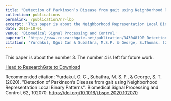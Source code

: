 ```yaml
---
title: "Detection of Parkinson’s Disease from gait using Neighborhood Representation Local Binary Patterns"
collection: publications
permalink: /publication/nr-lbp
excerpt: 'This paper is about the Neighborhood Representation Local Binary Patterns.'
date: 2015-10-01
venue: 'Biomedical Signal Processing and Control'
paperurl: 'https://www.researchgate.net/publication/343048190_Detection_of_Parkinson's_Disease_from_gait_using_Neighborhood_Representation_Local_Binary_Patterns'
citation: 'Yurdakul, Oğul Can & Subathra, M.S.P. & George, S.Thomas. (2020). &quot;Detection of Parkinson’s Disease from gait using Neighborhood Representation Local Binary Patterns.&quot; <i>Biomedical Signal Processing and Control</i>. 1(3).'
---
```

This paper is about the number 3. The number 4 is left for future work.

[Head to ResearchGate to Download](https://www.researchgate.net/publication/343048190_Detection_of_Parkinson's_Disease_from_gait_using_Neighborhood_Representation_Local_Binary_Patterns)

Recommended citation: Yurdakul, O. C., Subathra, M. S. P., &amp; George, S. T. (2020). "Detection of Parkinson’s Disease from gait using Neighborhood Representation Local Binary Patterns". Biomedical Signal Processing and Control, 62, 102070. https://doi.org/10.1016/j.bspc.2020.102070 